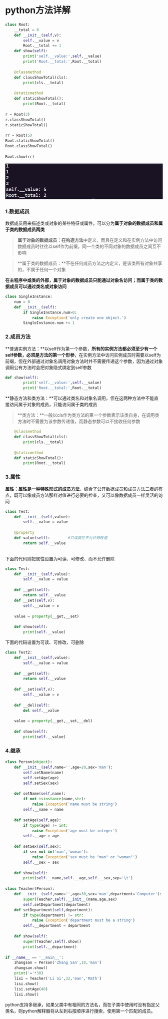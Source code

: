 # python方法详解

```python
class Root:
    __total = 0
    def __init__(self,v):
        self.__value = v
        Root.__total += 1
    def show(self):
        print('self.__value:',self.__value)
        print('Root.__total:',Root.__total)
    
    @classmethod
    def classShowTotal(cls):
        print(cls.__total)

    @staticmethod
    def staticShowTotal():
        print(Root.__total)
    
r = Root(3)
r.classShowTotal()
r.staticShowTotal()

rr = Root(5)
Root.staticShowTotal()
Root.classShowTotal()

Root.show(rr)
```

![image-20200306214203356](image-20200306214203356.png)

### 1.数据成员

数据成员用来描述类或对象的某些特征或属性，可以分为**属于对象的数据成员和属于类的数据成员两类**

 > **属于对象的数据成员：**在**构造方法**中定义，而且在定义和在实例方法中访问数据成员时往往以self作为前缀，同一个类的不同对象的数据成员之间互不影响

 > **属于类的数据成员：**不在任何成员方法之内定义，是该类所有对象共享的，不属于任何一个对象

**在主程序中或类的外部，属于对象的数据成员只能通过对象名访问；而属于类的数据成员可以通过类名或对象访问**

```python
class SingleInstance:
    num = 0
    def __init__(self):
        if SingleInstance.num>0:
            raise Exception('only create one object.')
        SingleInstance.num += 1
```

### 2.成员方法

**普通实例方法：**以self作为第一个参数，**所有的实例方法都必须至少有一个self参数，必须是方法的第一个形参**，在实例方法中访问实例成员时需要以self为前缀，但在外部通过对象名调用对象方法时并不需要传递这个参数，因为通过对象调用公有方法时会把对象隐式绑定到self参数

```python
def show(self):
        print('self.__value:',self.__value)
        print('Root.__total:',Root.__total)
```

**静态方法和类方法：**可以通过类名和对象名调用，但在这两种方法中不能直接访问属于对象的成员，只能访问属于类的成员

>**类方法：**一般以cls作为类方法的第一个参数表示该类自身，在调用类方法时不需要为该参数传递值，而静态参数可以不接收任何参数

```python
 	@classmethod
    def classShowTotal(cls):
        print(cls.__total)

    @staticmethod
    def staticShowTotal():
        print(Root.__total)
```

### 3.属性

**属性：**属性是一种特殊形式的**成员方法**，综合了公开数据成员和成员方法二者的有点，既可以像成员方法那样对值进行必要的检查，又可以像数据成员一样灵活的访问

```python
class Test:
    def __init__(self,value):
        self.__value = value
       
    @property
    def value(self):		#只读属性不允许修改值
        return self.__value
    
```
下面的代码则把属性设置为可读、可修改、而不允许删除


```python
class Test:
    def __init__(self,value):
        self.__value = value
    
    def __get(self):
        return self.__value
    def __set(self,v):
        self.__value = v
    
    value = property(__get,__set)

    def show(self):
        print(self.__value)
```

下面的代码设置为可读、可修改、可删除

```python
class Test2:
    def __init__(self,value):
        self.__value = value
    
    def __get(self):
        return self.__value
    
    def __set(self,v):
        self.__value = v
    
    def __del(self):
        del self.__value
    
    value = property(__get,__set,__del)
    
    def show(self):
        print(self.__value)
```

### 4.继承

```python
class Person(object):
    def __init__(self,name='',age=20,sex='man'):
        self.setName(name)
        self.setAge(age)
        self.setSex(sex)
    
    def setName(self,name):
        if not isinstance(name,str):
            raise Exception('name must be string')
        self.__name = name
    
    def setAge(self,age):
        if type(age) != int:
            raise Exception('age must be integer')
        self.__age = age
    
    def setSex(self,sex):
        if sex not in('man','woman'):
            raise Exception('sex must be "man" or "woman"')
        self.__sex = sex
        
    def show(self):
        print(self.__name,self.__age,self.__sex,sep='\t')
    
class Teacher(Person):
    def __init__(self,name='',age=30,sex='man',department='Computer'):
        super(Teacher,self).__init__(name,age,sex)
        self.setDepartment(department)
    def setDepartment(self,department):
        if type(department) != str:
            raise Exception('department must be a string')
        self.__department = department
    
    def show(self):
        super(Teacher,self).show()
        print(self.__department)

if __name__ == '__main__':
    zhangsan = Person('Zhang San',19,'man')
    zhangsan.show()
    print('='*30)
    lisi = Teacher('Li Si',32,'man','Math')
    lisi.show()
    lisi.setAge(40)
    lisi.show()

```

python支持多继承，如果父类中有相同的方法名，而在子类中使用时没有指定父类名，则python解释器将从左到右按顺序进行搜索，使用第一个匹配的成员。